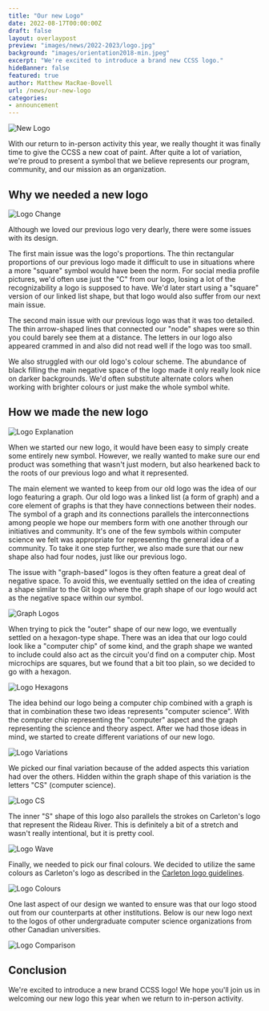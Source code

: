 ```yaml
---
title: "Our new Logo"
date: 2022-08-17T00:00:00Z
draft: false
layout: overlaypost
preview: "images/news/2022-2023/logo.jpg"
background: "images/orientation2018-min.jpeg"
excerpt: "We're excited to introduce a brand new CCSS logo."
hideBanner: false
featured: true
author: Matthew MacRae-Bovell
url: /news/our-new-logo
categories:
- announcement
---
```


![New Logo](/images/news/2022-2023/logo.jpg)

With our return to in-person activity this year, we really thought it was
finally time to give the CCSS a new coat of paint. After quite a lot of
variation, we're proud to present a symbol that we believe represents our
program, community, and our mission as an organization. 

## Why we needed a new logo

![Logo Change](/images/news/2022-2023/logo_change.jpg)

Although we loved our previous logo very dearly, there were some
issues with its design.

The first main issue was the logo's proportions. The thin rectangular
proportions of our previous logo made it difficult to use in situations where a
more "square" symbol would have been the norm. For social media profile
pictures, we'd often use just the "C" from our logo, losing a lot of the
recognizability a logo is supposed to have. We'd later start using a "square"
version of our linked list shape, but that logo would also suffer from our next
main issue.

The second main issue with our previous logo was that it was too detailed. The
thin arrow-shaped lines that connected our "node" shapes were so thin you could
barely see them at a distance. The letters in our logo also appeared crammed in
and also did not read well if the logo was too small.

We also struggled with our old logo's colour scheme. The abundance of black
filling the main negative space of the logo made it only really look nice on
darker backgrounds. We'd often substitute alternate colors when working with
brighter colours or just make the whole symbol white.

## How we made the new logo

![Logo Explanation](/images/news/2022-2023/logo_explanation.jpg)

When we started our new logo, it would have been easy to simply create some
entirely new symbol. However, we really wanted to make sure our end product was
something that wasn't just modern, but also hearkened back to the roots of our
previous logo and what it represented.

The main element we wanted to keep from our old logo was the idea of our logo
featuring a graph. Our old logo was a linked list (a form of graph) and a core
element of graphs is that they have connections between their nodes. The symbol
of a graph and its connections parallels the interconnections among people we
hope our members form with one another through our initiatives and community.
It's one of the few symbols within computer science we felt was appropriate for
representing the general idea of a community. To take it one step further, we
also made sure that our new shape also had four nodes, just like our previous
logo.

The issue with "graph-based" logos is they often feature a great deal of
negative space. To avoid this, we eventually settled on the idea of creating a
shape similar to the Git logo where the graph shape of our logo would act as the
negative space within our symbol.

![Graph Logos](/images/news/2022-2023/graph_logos.jpg)

When trying to pick the "outer" shape of our new logo, we eventually settled on
a hexagon-type shape. There was an idea that our logo could look like a
"computer chip" of some kind, and the graph shape we wanted to include could
also act as the circuit you'd find on a computer chip. Most microchips are
squares, but we found that a bit too plain, so we decided to go with a hexagon.

![Logo Hexagons](/images/news/2022-2023/logo_hexagons.jpg)

The idea behind our logo being a computer chip combined with a graph is that in combination these two ideas represents
"computer science". With the computer chip representing the "computer" aspect and
the graph representing the science and theory aspect. After we had those ideas
in mind, we started to create different variations of our new logo.

![Logo Variations](/images/news/2022-2023/logo_variations.jpg)

We picked our final variation because of the added aspects this variation had
over the others. Hidden within the graph shape of this variation is the letters
"CS" (computer science).

![Logo CS](/images/news/2022-2023/logo_cs.jpg)

The inner "S" shape of this logo also parallels the strokes on Carleton's logo
that represent the Rideau River. This is definitely a bit of a stretch and
wasn't really intentional, but it is pretty cool.

![Logo Wave](/images/news/2022-2023/logo_wave.jpg)

Finally, we needed to pick our final colours. We decided to utilize the same
colours as Carleton's logo as described in the [Carleton logo
guidelines](https://carleton.ca/brand/wp-content/uploads/6011_Carleton_Branding_LogoGuidelines_V5.pdf).

![Logo Colours](/images/news/2022-2023/logo_colours.jpg)

One last aspect of our design we wanted to ensure was that our logo stood out
from our counterparts at other institutions. Below is our new logo next to the
logos of other undergraduate computer science organizations from other Canadian
universities.

![Logo Comparison](/images/news/2022-2023/logo_comparison.jpg)

## Conclusion

We're excited to introduce a new brand CCSS logo! We hope
you'll join us in welcoming our new logo this year when we return to in-person
activity.
